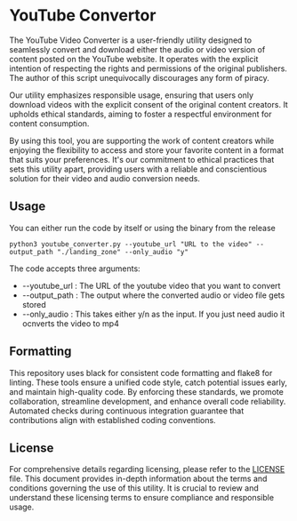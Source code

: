 # YouTube Convertor

The YouTube Video Converter is a user-friendly utility designed to seamlessly convert and download either the audio or video version of content posted on the YouTube website. It operates with the explicit intention of respecting the rights and permissions of the original publishers. The author of this script unequivocally discourages any form of piracy.

Our utility emphasizes responsible usage, ensuring that users only download videos with the explicit consent of the original content creators. It upholds ethical standards, aiming to foster a respectful environment for content consumption.

By using this tool, you are supporting the work of content creators while enjoying the flexibility to access and store your favorite content in a format that suits your preferences. It's our commitment to ethical practices that sets this utility apart, providing users with a reliable and conscientious solution for their video and audio conversion needs.


## Usage

You can either run the code by itself or using the binary from the release

```
python3 youtube_converter.py --youtube_url "URL to the video" --output_path "./landing_zone" --only_audio "y"
```

The code accepts three arguments:

* --youtube_url : The URL of the youtube video that you want to convert
* --output_path : The output where the converted audio or video file gets stored
* --only_audio : This takes either y/n as the input. If you just need audio it ocnverts the video to mp4

## Formatting
This repository uses black for consistent code formatting and flake8 for linting. These tools ensure a unified code style, catch potential issues early, and maintain high-quality code. By enforcing these standards, we promote collaboration, streamline development, and enhance overall code reliability. Automated checks during continuous integration guarantee that contributions align with established coding conventions.

## License

For comprehensive details regarding licensing, please refer to the [LICENSE](./LICENSE) file. This document provides in-depth information about the terms and conditions governing the use of this utility. It is crucial to review and understand these licensing terms to ensure compliance and responsible usage.
